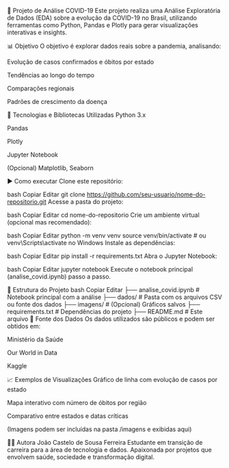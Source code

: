 🦠 Projeto de Análise COVID-19
Este projeto realiza uma Análise Exploratória de Dados (EDA) sobre a evolução da COVID-19 no Brasil, utilizando ferramentas como Python, Pandas e Plotly para gerar visualizações interativas e insights.

📊 Objetivo
O objetivo é explorar dados reais sobre a pandemia, analisando:

Evolução de casos confirmados e óbitos por estado

Tendências ao longo do tempo

Comparações regionais

Padrões de crescimento da doença

🧰 Tecnologias e Bibliotecas Utilizadas
Python 3.x

Pandas

Plotly

Jupyter Notebook

(Opcional) Matplotlib, Seaborn

▶️ Como executar
Clone este repositório:

bash
Copiar
Editar
git clone https://github.com/seu-usuario/nome-do-repositorio.git
Acesse a pasta do projeto:

bash
Copiar
Editar
cd nome-do-repositorio
Crie um ambiente virtual (opcional mas recomendado):

bash
Copiar
Editar
python -m venv venv
source venv/bin/activate  # ou venv\Scripts\activate no Windows
Instale as dependências:

bash
Copiar
Editar
pip install -r requirements.txt
Abra o Jupyter Notebook:

bash
Copiar
Editar
jupyter notebook
Execute o notebook principal (analise_covid.ipynb) passo a passo.

📁 Estrutura do Projeto
bash
Copiar
Editar
├── analise_covid.ipynb        # Notebook principal com a análise
├── dados/                     # Pasta com os arquivos CSV ou fonte dos dados
├── imagens/                   # (Opcional) Gráficos salvos
├── requirements.txt           # Dependências do projeto
├── README.md                  # Este arquivo
📌 Fonte dos Dados
Os dados utilizados são públicos e podem ser obtidos em:

Ministério da Saúde

Our World in Data

Kaggle

📈 Exemplos de Visualizações
Gráfico de linha com evolução de casos por estado

Mapa interativo com número de óbitos por região

Comparativo entre estados e datas críticas

(Imagens podem ser incluídas na pasta /imagens e exibidas aqui)

👩‍💻 Autora
João Castelo de Sousa Ferreira
Estudante em transição de carreira para a área de tecnologia e dados. Apaixonada por projetos que envolvem saúde, sociedade e transformação digital.

